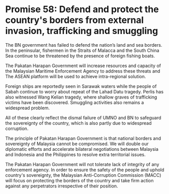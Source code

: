 # Promise 58: Defend and protect the country's borders from external invasion, trafficking and smuggling

The BN government has failed to defend the nation’s land and sea borders. In the peninsular, fishermen in the Straits of Malacca and the South China Sea continue to be threatened by the presence of foreign fishing boats.

The Pakatan Harapan Government will increase resources and capacity of the Malaysian Maritime Enforcement Agency to address these threats and The ASEAN platform will be used to achieve intra-regional solution.

Foreign ships are reportedly seen in Sarawak waters while the people of Sabah continue to worry about repeat of the Lahad Datu tragedy. Perlis has also witnessed Wang Kelian tragedy, where shallow graves of trafficking victims have been discovered. Smuggling activities also remains a widespread problem.

All of these clearly reflect the dismal failure of UMNO and BN to safeguard the sovereignty of the country, which is also partly due to widespread corruption.

The principle of Pakatan Harapan Government is that national borders and sovereignty of Malaysia cannot be compromised. We will double our diplomatic efforts and accelerate bilateral negotiations between Malaysia and Indonesia and the Philippines to resolve extra territorial issues.

The Pakatan Harapan Government will not tolerate lack of integrity of any enforcement agency. In order to ensure the safety of the people and uphold country's sovereignty, the Malaysian Anti-Corruption Commission (MACC) will focus on protecting the borders of the country and take firm action against any perpetrators irrespective of their position.
